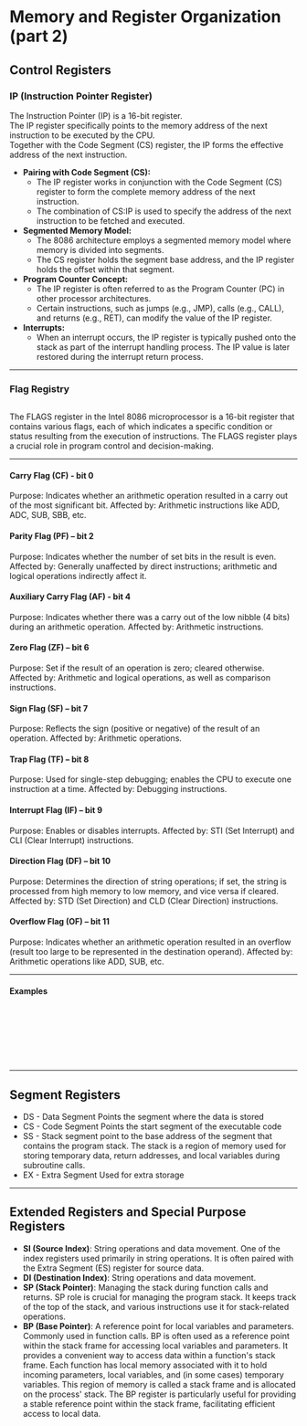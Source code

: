 # Memory and Register Organization (part 2)

## Control Registers

### IP (Instruction Pointer Register)

The Instruction Pointer (IP) is a 16-bit register. \
The IP register specifically points to the memory address of the next instruction to be executed by the CPU. \
Together with the Code Segment (CS) register, the IP forms the effective address of the next instruction.

* **Pairing with Code Segment (CS):**&#x20;
  * The IP register works in conjunction with the Code Segment (CS) register to form the complete memory address of the next instruction.&#x20;
  * The combination of CS:IP is used to specify the address of the next instruction to be fetched and executed.
* **Segmented Memory Model:**&#x20;
  * The 8086 architecture employs a segmented memory model where memory is divided into segments.&#x20;
  * The CS register holds the segment base address, and the IP register holds the offset within that segment.
* **Program Counter Concept:**&#x20;
  * The IP register is often referred to as the Program Counter (PC) in other processor architectures.&#x20;
  * Certain instructions, such as jumps (e.g., JMP), calls (e.g., CALL), and returns (e.g., RET), can modify the value of the IP register.
* **Interrupts:**&#x20;
  * When an interrupt occurs, the IP register is typically pushed onto the stack as part of the interrupt handling process. The IP value is later restored during the interrupt return process.

***

### Flag Registry

<figure><img src="../../../../.gitbook/assets/Pasted image 20241115152703.png" alt=""><figcaption></figcaption></figure>

The FLAGS register in the Intel 8086 microprocessor is a 16-bit register that contains various flags, each of which indicates a specific condition or status resulting from the execution of instructions. The FLAGS register plays a crucial role in program control and decision-making.

***

#### Carry Flag (CF) - bit 0

Purpose: Indicates whether an arithmetic operation resulted in a carry out of the most significant bit. Affected by: Arithmetic instructions like ADD, ADC, SUB, SBB, etc.

#### Parity Flag (PF) – bit 2

Purpose: Indicates whether the number of set bits in the result is even. Affected by: Generally unaffected by direct instructions; arithmetic and logical operations indirectly affect it.

#### Auxiliary Carry Flag (AF) - bit 4

Purpose: Indicates whether there was a carry out of the low nibble (4 bits) during an arithmetic operation. Affected by: Arithmetic instructions.

#### Zero Flag (ZF) – bit 6

Purpose: Set if the result of an operation is zero; cleared otherwise. Affected by: Arithmetic and logical operations, as well as comparison instructions.

#### Sign Flag (SF) – bit 7

Purpose: Reflects the sign (positive or negative) of the result of an operation. Affected by: Arithmetic operations.

#### Trap Flag (TF) – bit 8

Purpose: Used for single-step debugging; enables the CPU to execute one instruction at a time. Affected by: Debugging instructions.

#### Interrupt Flag (IF) – bit 9

Purpose: Enables or disables interrupts. Affected by: STI (Set Interrupt) and CLI (Clear Interrupt) instructions.

#### Direction Flag (DF) – bit 10

Purpose: Determines the direction of string operations; if set, the string is processed from high memory to low memory, and vice versa if cleared. Affected by: STD (Set Direction) and CLD (Clear Direction) instructions.

#### Overflow Flag (OF) – bit 11

Purpose: Indicates whether an arithmetic operation resulted in an overflow (result too large to be represented in the destination operand). Affected by: Arithmetic operations like ADD, SUB, etc.

***

#### Examples

<figure><img src="../../../../.gitbook/assets/flags example.png" alt=""><figcaption></figcaption></figure>

<figure><img src="../../../../.gitbook/assets/flags example 2.png" alt=""><figcaption></figcaption></figure>

<figure><img src="../../../../.gitbook/assets/flags exampe 3.png" alt=""><figcaption></figcaption></figure>

<figure><img src="../../../../.gitbook/assets/flags example 4 (1).png" alt=""><figcaption></figcaption></figure>

<figure><img src="../../../../.gitbook/assets/flags example 5.png" alt=""><figcaption></figcaption></figure>

<figure><img src="../../../../.gitbook/assets/flags example 7.png" alt=""><figcaption></figcaption></figure>

<figure><img src="../../../../.gitbook/assets/flags registry 6.png" alt=""><figcaption></figcaption></figure>

<figure><img src="../../../../.gitbook/assets/flags example 8.png" alt=""><figcaption></figcaption></figure>



***

## Segment Registers

* DS - Data Segment Points the segment where the data is stored
* CS - Code Segment Points the start segment of the executable code
* SS - Stack segment point to the base address of the segment that contains the program stack. The stack is a region of memory used for storing temporary data, return addresses, and local variables during subroutine calls.
* EX - Extra Segment Used for extra storage

***

## Extended Registers and Special Purpose Registers

* **SI (Source Index)**: String operations and data movement. One of the index registers used primarily in string operations. It is often paired with the Extra Segment (ES) register for source data.
* **DI (Destination Index)**: String operations and data movement.
* **SP (Stack Pointer)**: Managing the stack during function calls and returns. SP role is crucial for managing the program stack. It keeps track of the top of the stack, and various instructions use it for stack-related operations.
* **BP (Base Pointer)**: A reference point for local variables and parameters. Commonly used in function calls. BP is often used as a reference point within the stack frame for accessing local variables and parameters. It provides a convenient way to access data within a function's stack frame. Each function has local memory associated with it to hold incoming parameters, local variables, and (in some cases) temporary variables. This region of memory is called a stack frame and is allocated on the process' stack. The BP register is particularly useful for providing a stable reference point within the stack frame, facilitating efficient access to local data.
